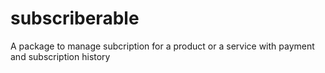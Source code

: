 # subscriberable

A package to manage subcription for a product or a service with payment and subscription history
